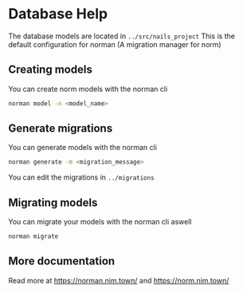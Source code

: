 # Database Help
The database models are located in `../src/nails_project`
This is the default configuration for norman (A migration manager for norm)

## Creating models
You can create norm models with the norman cli
```bash
norman model -n <model_name>
```

## Generate migrations
You can generate models with the norman cli
```bash
norman generate -m <migration_message>
```
You can edit the migrations in `../migrations`

## Migrating models
You can migrate your models with the norman cli aswell
```bash
norman migrate
```

## More documentation
Read more at https://norman.nim.town/ and https://norm.nim.town/